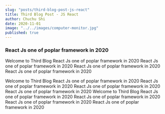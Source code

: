 ```yaml
---
slug: "posts/third-blog-post-js-react"
title: Third Blog Post - JS React
author: Chuchu Shi
date: 2020-11-01
image: "../../images/computer-monitor.jpg"
published: true
---
```


### React Js one of poplar framework in 2020

Welcome to Third Blog React Js one of poplar framework in 2020 React Js one of poplar framework in 2020
React Js one of poplar framework in 2020 React Js one of poplar framework in 2020

Welcome to Third Blog React Js one of poplar framework in 2020 React Js one of poplar framework in 2020
React Js one of poplar framework in 2020 React Js one of poplar framework in 2020
Welcome to Third Blog React Js one of poplar framework in 2020 React Js one of poplar framework in 2020
React Js one of poplar framework in 2020 React Js one of poplar framework in 2020
